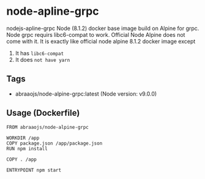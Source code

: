 # node-apline-grpc
nodejs-apline-grpc Node (8.1.2) docker base image build on Alpine for grpc. Node grpc requirs libc6-compat to work. Official Node Alpine does not come with it. It is exactly like official node alpine 8.1.2 docker image except

1. It has `libc6-compat`
2. It does `not have yarn`

## Tags
 * abraaojs/node-alpine-grpc:latest (Node version: v9.0.0)

## Usage (Dockerfile)
```
FROM abraaojs/node-alpine-grpc

WORKDIR /app
COPY package.json /app/package.json
RUN npm install

COPY . /app

ENTRYPOINT npm start
```
